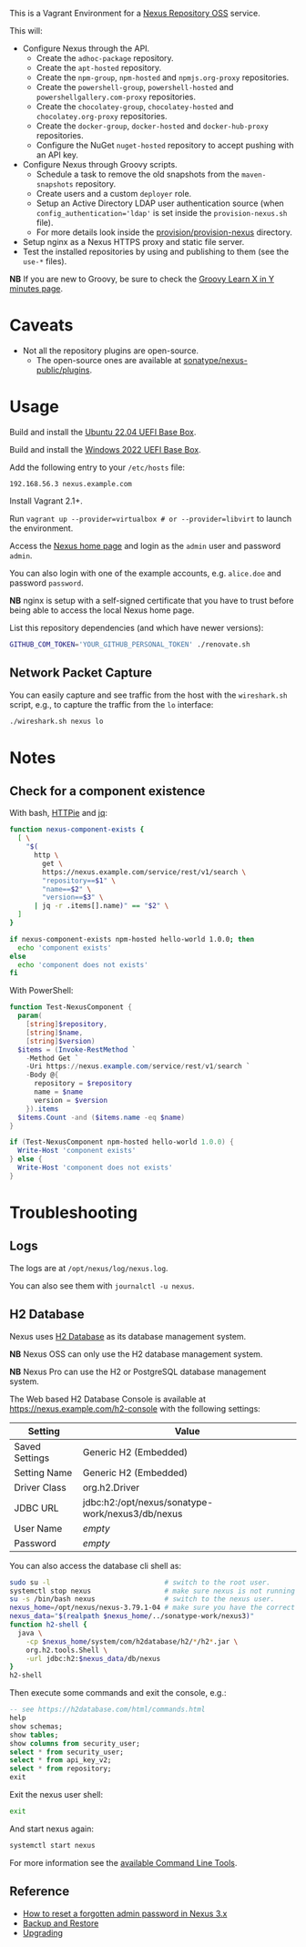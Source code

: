 This is a Vagrant Environment for a [Nexus Repository OSS](https://github.com/sonatype/nexus-public) service.

This will:

* Configure Nexus through the API.
  * Create the `adhoc-package` repository.
  * Create the `apt-hosted` repository.
  * Create the `npm-group`, `npm-hosted` and `npmjs.org-proxy` repositories.
  * Create the `powershell-group`, `powershell-hosted` and `powershellgallery.com-proxy` repositories.
  * Create the `chocolatey-group`, `chocolatey-hosted` and `chocolatey.org-proxy` repositories.
  * Create the `docker-group`, `docker-hosted` and `docker-hub-proxy` repositories.
  * Configure the NuGet `nuget-hosted` repository to accept pushing with an API key.
* Configure Nexus through Groovy scripts.
  * Schedule a task to remove the old snapshots from the `maven-snapshots` repository.
  * Create users and a custom `deployer` role.
  * Setup an Active Directory LDAP user authentication source (when `config_authentication='ldap'` is set inside the `provision-nexus.sh` file).
  * For more details look inside the [provision/provision-nexus](provision/provision-nexus) directory.
* Setup nginx as a Nexus HTTPS proxy and static file server.
* Test the installed repositories by using and publishing to them (see the `use-*` files).

**NB** If you are new to Groovy, be sure to check the [Groovy Learn X in Y minutes page](https://learnxinyminutes.com/docs/groovy/).


# Caveats

* Not all the repository plugins are open-source.
  * The open-source ones are available at [sonatype/nexus-public/plugins](https://github.com/sonatype/nexus-public/tree/master/plugins).


# Usage

Build and install the [Ubuntu 22.04 UEFI Base Box](https://github.com/rgl/ubuntu-vagrant).

Build and install the [Windows 2022 UEFI Base Box](https://github.com/rgl/windows-vagrant).

Add the following entry to your `/etc/hosts` file:

```
192.168.56.3 nexus.example.com
```

Install Vagrant 2.1+.

Run `vagrant up --provider=virtualbox # or --provider=libvirt` to launch the environment.

Access the [Nexus home page](https://nexus.example.com) and login as the `admin` user and password `admin`.

You can also login with one of the example accounts, e.g. `alice.doe` and password `password`.

**NB** nginx is setup with a self-signed certificate that you have to trust before being
able to access the local Nexus home page.

List this repository dependencies (and which have newer versions):

```bash
GITHUB_COM_TOKEN='YOUR_GITHUB_PERSONAL_TOKEN' ./renovate.sh
```

## Network Packet Capture

You can easily capture and see traffic from the host with the `wireshark.sh`
script, e.g., to capture the traffic from the `lo` interface:

```bash
./wireshark.sh nexus lo
```

# Notes

## Check for a component existence

With bash, [HTTPie](https://httpie.org/) and [jq](https://stedolan.github.io/jq/):

```bash
function nexus-component-exists {
  [ \
    "$(
      http \
        get \
        https://nexus.example.com/service/rest/v1/search \
        "repository==$1" \
        "name==$2" \
        "version==$3" \
      | jq -r .items[].name)" == "$2" \
  ]
}

if nexus-component-exists npm-hosted hello-world 1.0.0; then
  echo 'component exists'
else
  echo 'component does not exists'
fi
```

With PowerShell:

```powershell
function Test-NexusComponent {
  param(
    [string]$repository,
    [string]$name,
    [string]$version)
  $items = (Invoke-RestMethod `
    -Method Get `
    -Uri https://nexus.example.com/service/rest/v1/search `
    -Body @{
      repository = $repository
      name = $name
      version = $version
    }).items
  $items.Count -and ($items.name -eq $name)
}

if (Test-NexusComponent npm-hosted hello-world 1.0.0) {
  Write-Host 'component exists'
} else {
  Write-Host 'component does not exists'
}
```

# Troubleshooting

## Logs

The logs are at `/opt/nexus/log/nexus.log`.

You can also see them with `journalctl -u nexus`.

## H2 Database

Nexus uses [H2 Database](https://en.wikipedia.org/wiki/H2_(database)) as its database management system.

**NB** Nexus OSS can only use the H2 database management system.

**NB** Nexus Pro can use the H2 or PostgreSQL database management system.

The Web based H2 Database Console is available at https://nexus.example.com/h2-console with the following settings:

| Setting        | Value                                            |
|----------------|--------------------------------------------------|
| Saved Settings | Generic H2 (Embedded)                            |
| Setting Name   | Generic H2 (Embedded)                            |
| Driver Class   | org.h2.Driver                                    |
| JDBC URL       | jdbc:h2:/opt/nexus/sonatype-work/nexus3/db/nexus |
| User Name      | _empty_                                          |
| Password       | _empty_                                          |

You can also access the database cli shell as:

```bash
sudo su -l                            # switch to the root user.
systemctl stop nexus                  # make sure nexus is not running while you use the database.
su -s /bin/bash nexus                 # switch to the nexus user.
nexus_home=/opt/nexus/nexus-3.79.1-04 # make sure you have the correct version here.
nexus_data="$(realpath $nexus_home/../sonatype-work/nexus3)"
function h2-shell {
  java \
    -cp $nexus_home/system/com/h2database/h2/*/h2*.jar \
    org.h2.tools.Shell \
    -url jdbc:h2:$nexus_data/db/nexus
}
h2-shell
```

Then execute some commands and exit the console, e.g.:

```sql
-- see https://h2database.com/html/commands.html
help
show schemas;
show tables;
show columns from security_user;
select * from security_user;
select * from api_key_v2;
select * from repository;
exit
```

Exit the nexus user shell:

```bash
exit
```

And start nexus again:

```bash
systemctl start nexus
```

For more information see the [available Command Line Tools](https://h2database.com/html/tutorial.html#command_line_tools).

## Reference

* [How to reset a forgotten admin password in Nexus 3.x](https://support.sonatype.com/hc/en-us/articles/213467158-How-to-reset-a-forgotten-admin-password-in-Nexus-3-x)
* [Backup and Restore](https://help.sonatype.com/repomanager3/backup-and-restore)
* [Upgrading](https://help.sonatype.com/repomanager3/upgrading)
